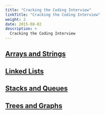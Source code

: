 ```yaml
---
title: "Cracking the Coding Interview"
linkTitle: "Cracking the Coding Interview"
weight: 2
date: 2015-08-02
description: >
  Cracking the Coding Interview
---
```


## [Arrays and Strings](1-arrays-strings)

## [Linked Lists](2-linked-lists)

## [Stacks and Queues](3-stacks-queues)

## [Trees and Graphs](4-trees-graphs)
